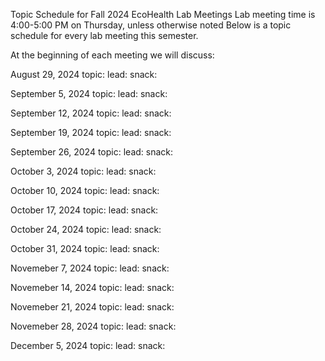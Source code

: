 Topic Schedule for Fall 2024 EcoHealth Lab Meetings Lab meeting time is 4:00-5:00 PM on Thursday, unless otherwise noted Below is a topic schedule for every lab meeting this semester.

At the beginning of each meeting we will discuss:

August 29, 2024
topic: 
lead: 
snack: 

September 5, 2024
topic:
lead: 
snack: 

September 12, 2024
topic: 
lead: 
snack: 

September 19, 2024
topic:
lead: 
snack: 


September 26, 2024
topic:
lead: 
snack: 


October 3, 2024
topic:
lead: 
snack: 


October 10, 2024
topic:
lead: 
snack: 

October 17, 2024
topic:
lead: 
snack: 

October 24, 2024
topic: 
lead:
snack: 

October 31, 2024
topic:
lead: 
snack:

Novemeber 7, 2024
topic:
lead: 
snack:

Novemeber 14, 2024
topic:
lead: 
snack:

Novemeber 21, 2024
topic:
lead: 
snack:

Novemeber 28, 2024
topic:
lead: 
snack:

December 5, 2024
topic:
lead: 
snack:

